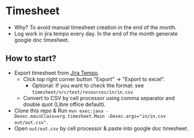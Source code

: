 # Timesheet

* Why? To avoid manual timesheet creation in the end of the month.
* Log work in jira tempo every day. In the end of the month generate google doc timesheet.

## How to start?

* Export timesheet from [Jira Tempo](https://jira.4finance.net/secure/TempoUserBoard!timesheet.jspa).
  * Click top right corner button "Export" -> "Export to excel".
    * Optional: If you want to check the format: see `timesheet/src/test/resources/in/in.csv`
  * Convert to CSV by cell processor using comma separator and double quot (Libre office default).
* Clone this repo & Run `mvn exec:java -Dexec.mainClass=org.timesheet.Main -Dexec.args="in/in.csv out/out.csv"`.
* Open `out/out.csv` by cell processor & paste into google doc timesheet. 
